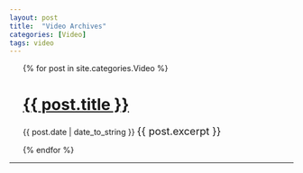 ```yaml
---
layout: post
title:  "Video Archives"
categories: [Video]
tags: video
---
```



<ul>
  {% for post in site.categories.Video %}
    <h1><a href="{{ post.url }}">{{ post.title }}</a></h1>
    <span>{{ post.date | date_to_string }}</span>
      <span style="font-size: 1.3em">{{ post.excerpt }}</span>
    
  {% endfor %}
</ul>

---